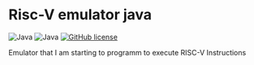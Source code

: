 # Risc-V emulator java

![Java](https://badgen.net/badge/language/Java/green)
![Java](https://badgen.net/badge/Java/JDK-18/green)
[![GitHub license](https://badgen.net/github/license/maxwai/risc-v-emulator-java)](LICENSE)

Emulator that I am starting to programm to execute RISC-V Instructions